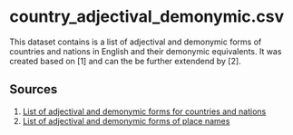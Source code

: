 # country_adjectival_demonymic.csv

This dataset contains is a list of adjectival and demonymic forms of countries and nations in English and their demonymic equivalents. It was created based on [1] and can the be further extendend by [2].

## Sources

1. [List of adjectival and demonymic forms for countries and nations](https://en.wikipedia.org/wiki/List_of_adjectival_and_demonymic_forms_for_countries_and_nations)
2. [List of adjectival and demonymic forms of place names](https://en.wikipedia.org/wiki/List_of_adjectival_and_demonymic_forms_of_place_names)